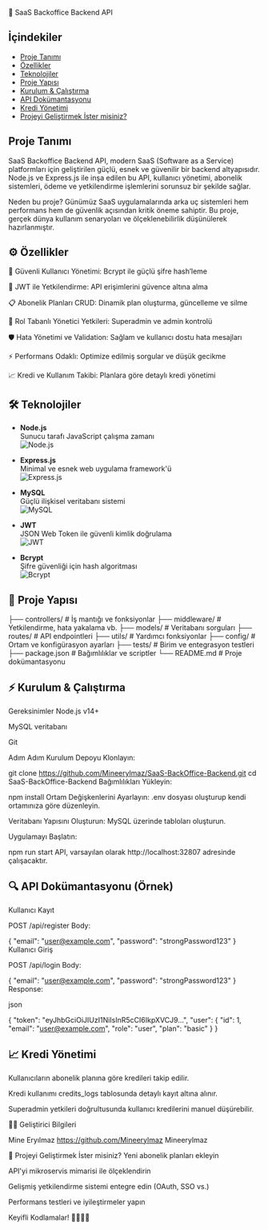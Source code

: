 🚀 SaaS Backoffice Backend API
## İçindekiler
- [Proje Tanımı](#proje-tanımı)
- [Özellikler](#özellikler)
- [Teknolojiler](#teknolojiler)
- [Proje Yapısı](#proje-yapısı)
- [Kurulum & Çalıştırma](#Kurulum-Çalıştırma)
- [ API Dokümantasyonu](#api-Dokümantasyonu)
- [Kredi Yönetimi](#Kredi-Yönetimi)
- [Projeyi Geliştirmek İster misiniz?](#Projeyi-Geliştirmek-İster-misiniz?)

 ## Proje Tanımı
SaaS Backoffice Backend API, modern SaaS (Software as a Service) platformları için geliştirilen güçlü, esnek ve güvenilir bir backend altyapısıdır.
Node.js ve Express.js ile inşa edilen bu API, kullanıcı yönetimi, abonelik sistemleri, ödeme ve yetkilendirme işlemlerini sorunsuz bir şekilde sağlar.

Neden bu proje?
Günümüz SaaS uygulamalarında arka uç sistemleri hem performans hem de güvenlik açısından kritik öneme sahiptir. Bu proje, gerçek dünya kullanım senaryoları ve ölçeklenebilirlik düşünülerek hazırlanmıştır.

## ⚙️ Özellikler
🔐 Güvenli Kullanıcı Yönetimi: Bcrypt ile güçlü şifre hash’leme

🔑 JWT ile Yetkilendirme: API erişimlerini güvence altına alma

📋 Abonelik Planları CRUD: Dinamik plan oluşturma, güncelleme ve silme

👑 Rol Tabanlı Yönetici Yetkileri: Superadmin ve admin kontrolü

🛡️ Hata Yönetimi ve Validation: Sağlam ve kullanıcı dostu hata mesajları

⚡ Performans Odaklı: Optimize edilmiş sorgular ve düşük gecikme

📈 Kredi ve Kullanım Takibi: Planlara göre detaylı kredi yönetimi

## 🛠️ Teknolojiler

- **Node.js**  
  Sunucu tarafı JavaScript çalışma zamanı  
  ![Node.js](https://img.shields.io/badge/Node.js-339933?style=flat&logo=node.js&logoColor=white)

- **Express.js**  
  Minimal ve esnek web uygulama framework'ü  
  ![Express.js](https://img.shields.io/badge/Express.js-000000?style=flat&logo=express&logoColor=white)

- **MySQL**  
  Güçlü ilişkisel veritabanı sistemi  
  ![MySQL](https://img.shields.io/badge/MySQL-4479A1?style=flat&logo=mysql&logoColor=white)

- **JWT**  
  JSON Web Token ile güvenli kimlik doğrulama  
  ![JWT](https://img.shields.io/badge/JWT-D24949?style=flat&logo=JSON%20web%20tokens&logoColor=white)

- **Bcrypt**  
  Şifre güvenliği için hash algoritması  
  ![Bcrypt](https://img.shields.io/badge/Bcrypt-F0AD4E?style=flat&logo=bcrypt&logoColor=black)


## 📁 Proje Yapısı

├── controllers/       # İş mantığı ve fonksiyonlar
├── middleware/        # Yetkilendirme, hata yakalama vb.
├── models/            # Veritabanı sorguları
├── routes/            # API endpointleri
├── utils/             # Yardımcı fonksiyonlar
├── config/            # Ortam ve konfigürasyon ayarları
├── tests/             # Birim ve entegrasyon testleri
├── package.json       # Bağımlılıklar ve scriptler
└── README.md          # Proje dokümantasyonu
## ⚡ Kurulum & Çalıştırma
Gereksinimler
Node.js v14+

MySQL veritabanı

Git

Adım Adım Kurulum
Depoyu Klonlayın:


git clone https://github.com/Mineerylmaz/SaaS-BackOffice-Backend.git
cd SaaS-BackOffice-Backend
Bağımlılıkları Yükleyin:


npm install
Ortam Değişkenlerini Ayarlayın:
.env dosyası oluşturup kendi ortamınıza göre düzenleyin.

Veritabanı Yapısını Oluşturun:
MySQL üzerinde tabloları oluşturun.

Uygulamayı Başlatın:


npm run start
API, varsayılan olarak http://localhost:32807 adresinde çalışacaktır.

## 🔍 API Dokümantasyonu (Örnek)
Kullanıcı Kayıt

POST /api/register
Body:

{
  "email": "user@example.com",
  "password": "strongPassword123"
}
Kullanıcı Giriş

POST /api/login
Body:


{
  "email": "user@example.com",
  "password": "strongPassword123"
}
Response:

json

{
  "token": "eyJhbGciOiJIUzI1NiIsInR5cCI6IkpXVCJ9...",
  "user": {
    "id": 1,
    "email": "user@example.com",
    "role": "user",
    "plan": "basic"
  }
}
## 📈 Kredi Yönetimi
Kullanıcıların abonelik planına göre kredileri takip edilir.

Kredi kullanımı credits_logs tablosunda detaylı kayıt altına alınır.

Superadmin yetkileri doğrultusunda kullanıcı kredilerini manuel düşürebilir.

🧑‍💻 Geliştirici Bilgileri

Mine Eryılmaz	https://github.com/Mineerylmaz	Mineerylmaz



🎯 Projeyi Geliştirmek İster misiniz?
Yeni abonelik planları ekleyin

API'yi mikroservis mimarisi ile ölçeklendirin

Gelişmiş yetkilendirme sistemi entegre edin (OAuth, SSO vs.)

Performans testleri ve iyileştirmeler yapın



Keyifli Kodlamalar! 👩‍💻👨‍💻

